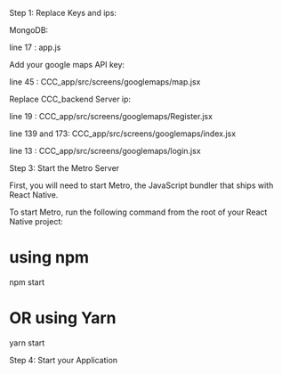Step 1: Replace Keys and ips:

MongoDB:



line 17 : app.js

Add your google maps API key:

line 45 : CCC_app/src/screens/googlemaps/map.jsx

Replace CCC_backend Server ip:

line 19 : CCC_app/src/screens/googlemaps/Register.jsx

line 139 and 173: CCC_app/src/screens/googlemaps/index.jsx

line 13 : CCC_app/src/screens/googlemaps/login.jsx

Step 3: Start the Metro Server

First, you will need to start Metro, the JavaScript bundler that ships with React Native.

To start Metro, run the following command from the root of your React Native project:

# using npm
npm start

# OR using Yarn
yarn start

Step 4: Start your Application

